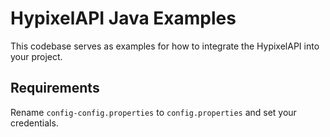 # HypixelAPI Java Examples

This codebase serves as examples for how to integrate the HypixelAPI into your project.

## Requirements

Rename `config-config.properties` to `config.properties` and set your credentials.